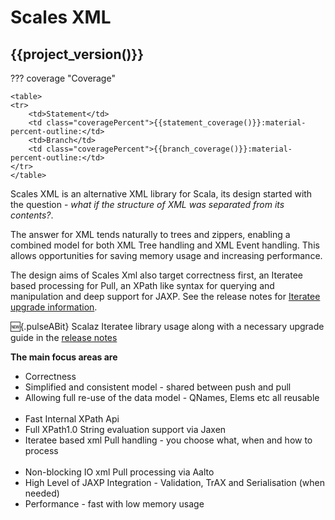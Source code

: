 # Scales XML

## {{project_version()}}

??? coverage "Coverage"

    <table>
    <tr>
        <td>Statement</td>
        <td class="coveragePercent">{{statement_coverage()}}:material-percent-outline:</td>
        <td>Branch</td>
        <td class="coveragePercent">{{branch_coverage()}}:material-percent-outline:</td>
    </tr>
    </table>

Scales XML is an alternative XML library for Scala, its design started with the question - _what if the structure of XML was separated from its contents?_.

The answer for XML tends naturally to trees and zippers, enabling a combined model for both XML Tree handling and XML Event handling.  This allows opportunities for saving memory usage and increasing performance.

The design aims of Scales Xml also target correctness first, an Iteratee based processing for Pull, an XPath like syntax for querying and manipulation and deep support for JAXP.  See the release notes for [Iteratee upgrade information](Getting_Started/release_notes/0.6.0.md#scalaz-iteratee).

:new:{.pulseABit} Scalaz Iteratee library usage along with a necessary upgrade guide in the [release notes](Getting_Started/release_notes/0.6.0.md) 

__The main focus areas are__

* Correctness
* Simplified and consistent model - shared between push and pull
* Allowing full re-use of the data model - QNames, Elems etc all reusable
<br></br>
* Fast Internal XPath Api
* Full XPath1.0 String evaluation support via Jaxen
* Iteratee based xml Pull handling - you choose what, when and how to process
<br></br>
* Non-blocking IO xml Pull processing via Aalto 
* High Level of JAXP Integration - Validation, TrAX and Serialisation (when needed)
* Performance - fast with low memory usage